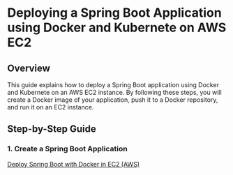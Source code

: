 # Deploying a Spring Boot Application using Docker and Kubernete on AWS EC2

## Overview

This guide explains how to deploy a Spring Boot application using Docker and Kubernete on an AWS EC2 instance. By following these steps, you will create a Docker image of your application, push it to a Docker repository, and run it on an EC2 instance.

## Step-by-Step Guide

### 1. Create a Spring Boot Application

[Deploy Spring Boot with Docker in EC2 (AWS)](https://medium.com/@rayanabonfanti/deploy-spring-boot-with-docker-in-ec2-aws-e5ddc5a8b57f)
